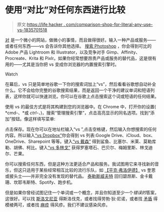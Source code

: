 # 使用“对比”对任何东西进行比较

> 原文:[https://life hacker . com/comparison-shop-for-literal-any-use-vs-1835701518](https://lifehacker.com/comparison-shop-for-literally-anything-using-versus-1835701518)

[对](http://versusutil.com/) 是一个微小的网站，做微小的事情，而且做得很好。输入一种产品或服务——或者任何东西——vs 会告诉你其他选择。 [搜索 Photoshop](http://versusutil.com/?seed=photoshop) ，你会得到可比的 Adobe 产品 Lightroom 和 Illustrator，以及竞争对手 Gimp、Affinity、Procreate、Krita 和 Pixlr。如果你经常想要昂贵产品或服务的替代品，这是很有用的——尤其是当你把 vs 变成你浏览器的内置搜索引擎时。

Watch

在幕后，vs 只是简单地谷歌一下你的搜索词加上“vs”，然后看看谷歌想自动补全什么。它不会给你完整的谷歌搜索结果，而是返回一个干净的建议单词和短语列表，这样你就可以快速浏览。你可以在谷歌上点击搜索这个词或短语的任何结果。

使用 vs 的最佳方式是将其构建到您的浏览器中。在 Chrome 中，打开你的设置( *cmd-、*或 *ctrl-、*)，搜索“管理搜索引擎”，点击高亮显示的同名选项。找到“添加”按钮。像这样填写菜单:

点击保存。现在你可以在地址栏输入“vs ”,点击空格键，然后输入你想搜索的任何内容。所以输入[“vs Dropbox”](http://versusutil.com/?seed=dropbox)你会得到 vs 列表:Google Drive、iCloud、box、OneDrive、Sharepoint 等等。键入[“vs 戴森”](http://versusutil.com/?seed=dyson) 得到鲨鱼、比塞尔、米莱、莫勒库勒、胡佛、柯比。键入[“vs 多林戈”](http://versusutil.com/?seed=duolingo) 获得罗塞塔石、巴贝尔、梅姆里斯、林戈迪尔、芒果。

你可以搜索任何东西，但是这种方法更适合产品和服务。我试图用它来寻找新的音乐，但这只适用于某些经常相互比较的流行乐队，如 [【平克·弗洛伊德】](http://versusutil.com/?seed=pink+floyd) vs 奎恩或披头士——并非完全没有发现的替代品。 [泰勒斯威夫特](http://versusutil.com/?seed=taylor%20swift) 回归碧昂斯、金卡戴珊、坎耶韦斯特、Spotify、跑步机。

但是如果你曾经试图记住一个单词或一个概念，并且你知道至少一个*错误的*答案，这很好。可以找 [斯洛文尼亚](http://versusutil.com/?seed=slovenia) 得斯洛伐克，或者找得劳勃·狄·尼诺，或者找 [矛盾](http://versusutil.com/?seed=ambivalent) 得模棱两可，或者找 [麻疹](http://versusutil.com/?seed=fdr) 得风疹。我们不建议感染风疹。